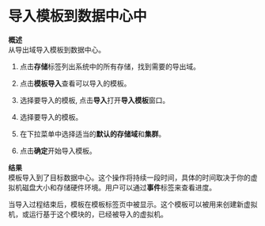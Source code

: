 # 导入模板到数据中心中

**概述**<br/>
从导出域导入模板到数据中心。

1. 点击**存储**标签列出系统中的所有存储，找到需要的导出域。

2. 点击**模板导入**查看可以导入的模板。

3. 选择要导入的模板, 点击**导入**打开**导入模板**窗口。

4. 选择要导入的模板。

5. 在下拉菜单中选择适当的**默认的存储域**和**集群**。

6. 点击**确定**开始导入模板。

**结果**<br/>
模板导入到了目标数据中心。这个操作将持续一段时间，具体的时间取决于你的虚拟机磁盘大小和存储硬件环境。用户可以通过**事件**标签来查看进度。

当导入过程结束后，模板在模板标签页中被显示。这个模板可以被用来创建新虚拟机，或运行基于这个模块的，已经被导入的虚拟机。
